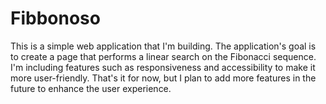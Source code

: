 # Fibbonoso
This is a simple web application that I'm building. The application's goal is to create a page that performs a linear search on the Fibonacci sequence. I'm including features such as responsiveness and accessibility to make it more user-friendly. That's it for now, but I plan to add more features in the future to enhance the user experience.
